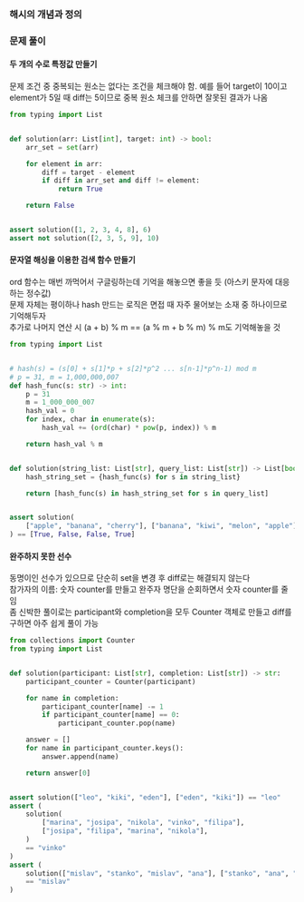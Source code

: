 ### 해시의 개념과 정의



### 문제 풀이

#### 두 개의 수로 특정값 만들기

문제 조건 중 중복되는 원소는 없다는 조건을 체크해야 함. 예를 들어 target이 10이고 element가 5일 때 diff는 5이므로 중복 원소 체크를 안하면 잘못된 결과가 나옴  

```python
from typing import List


def solution(arr: List[int], target: int) -> bool:
    arr_set = set(arr)

    for element in arr:
        diff = target - element
        if diff in arr_set and diff != element:
            return True

    return False


assert solution([1, 2, 3, 4, 8], 6)
assert not solution([2, 3, 5, 9], 10)
```

#### 문자열 해싱을 이용한 검색 함수 만들기

ord 함수는 매번 까먹어서 구글링하는데 기억을 해놓으면 좋을 듯 (아스키 문자에 대응하는 정수값)  
문제 자체는 평이하나 hash 만드는 로직은 면접 때 자주 물어보는 소재 중 하나이므로 기억해두자  
추가로 나머지 연산 시 (a + b) % m == (a % m + b % m) % m도 기억해놓을 것  

```python
from typing import List


# hash(s) = (s[0] + s[1]*p + s[2]*p^2 ... s[n-1]*p^n-1) mod m
# p = 31, m = 1,000,000,007
def hash_func(s: str) -> int:
    p = 31
    m = 1_000_000_007
    hash_val = 0
    for index, char in enumerate(s):
        hash_val += (ord(char) * pow(p, index)) % m

    return hash_val % m


def solution(string_list: List[str], query_list: List[str]) -> List[bool]:
    hash_string_set = {hash_func(s) for s in string_list}

    return [hash_func(s) in hash_string_set for s in query_list]


assert solution(
    ["apple", "banana", "cherry"], ["banana", "kiwi", "melon", "apple"]
) == [True, False, False, True]
```

#### 완주하지 못한 선수

동명이인 선수가 있으므로 단순히 set을 변경 후 diff로는 해결되지 않는다  
참가자의 이름: 숫자 counter를 만들고 완주자 명단을 순회하면서 숫자 counter를 줄임  
좀 신박한 풀이로는 participant와 completion을 모두 Counter 객체로 만들고 diff를 구하면 아주 쉽게 풀이 가능

```python
from collections import Counter
from typing import List


def solution(participant: List[str], completion: List[str]) -> str:
    participant_counter = Counter(participant)

    for name in completion:
        participant_counter[name] -= 1
        if participant_counter[name] == 0:
            participant_counter.pop(name)

    answer = []
    for name in participant_counter.keys():
        answer.append(name)

    return answer[0]


assert solution(["leo", "kiki", "eden"], ["eden", "kiki"]) == "leo"
assert (
    solution(
        ["marina", "josipa", "nikola", "vinko", "filipa"],
        ["josipa", "filipa", "marina", "nikola"],
    )
    == "vinko"
)
assert (
    solution(["mislav", "stanko", "mislav", "ana"], ["stanko", "ana", "mislav"])
    == "mislav"
)
```